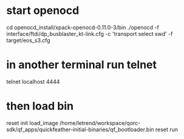 # start openocd
cd openocd_install/xpack-openocd-0.11.0-3/bin
./openocd -f interface/ftdi/dp_busblaster_kt-link.cfg -c 'transport select swd' -f target/eos_s3.cfg 
# in another terminal run telnet
telnet localhost 4444
# then load bin
reset init
load_image /home/letrend/workspace/qorc-sdk/qf_apps/quickfeather-initial-binaries/qf_bootloader.bin
reset run
